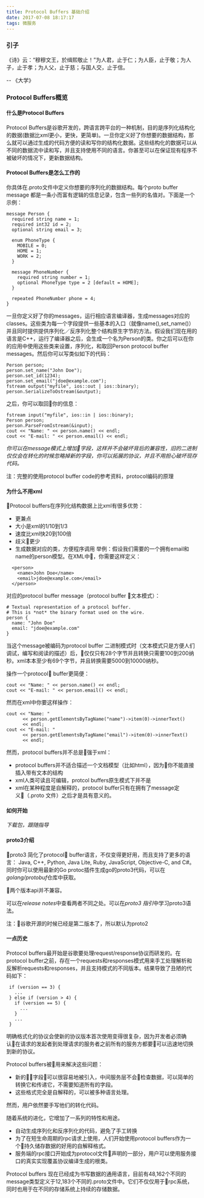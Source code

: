 ```yaml
---
title: Protocol Buffers 基础介绍
date: 2017-07-08 18:17:17
tags: 微服务
---
```


### 引子

《诗》云：“穆穆文王，於缉熙敬止！”为人君，止于仁；为人臣，止于敬；为人子，止于孝；为人父，止于慈；与国人交，止于信。

-- 《大学》

### Protocol Buffers概览

#### 什么是Protocol Buffers

Protocol Buffers是谷歌开发的，跨语言跨平台的一种机制，目的是序列化结构化的数据(数据比xml更小，更快，更简单)。一旦你定义好了你想要的数据结构，那么就可以通过生成的代码方便的读和写你的结构化数据。这些结构化的数据可以从不同的数据流中读和写，并且支持使用不同的语言。你甚至可以在保证现有程序不被破坏的情况下，更新数据结构。

#### Protocol Buffers是怎么工作的

你具体在.proto文件中定义你想要的序列化的数据结构。每个proto buffer message 都是一条小而富有逻辑的信息记录，包含一些列的名值对。下面是一个示例：
```
message Person {
  required string name = 1;
  required int32 id = 2;
  optional string email = 3;

  enum PhoneType {
    MOBILE = 0;
    HOME = 1;
    WORK = 2;
  }

  message PhoneNumber {
    required string number = 1;
    optional PhoneType type = 2 [default = HOME];
  }

  repeated PhoneNumber phone = 4;
}
```
一旦你定义好了你的messages，运行相应语言编译器，生成messages对应的classes。这些类为每一个字段提供一些基本的入口（就像name(),set_name()）并且同时提供提供序列化／反序列化整个结构原生字节的方法。假设我们现在用的语言是C++，运行了编译器之后，会生成一个名为Person的类。你之后可以在你的应用中使用这些类来设置，序列化，和取回Person protocol buffer messages。然后你可以写类似如下的代码：
```
Person person;
person.set_name("John Doe");
person.set_id(1234);
person.set_email("jdoe@example.com");
fstream output("myfile", ios::out | ios::binary);
person.SerializeToOstream(&output);
```
之后，你可以取回你的信息：
```
fstream input("myfile", ios::in | ios::binary);
Person person;
person.ParseFromIstream(&input);
cout << "Name: " << person.name() << endl;
cout << "E-mail: " << person.email() << endl;
```
*你可以在message模式上增加字段，这样并不会破坏背后的兼容性，旧的二进制仅仅会在转化的时候忽略掉新的字段，你可以拓展的协议，并且不用担心破坏现存代码。*

注：完整的使用protocol buffer code的参考资料，protocol编码的原理

#### 为什么不用xml
Protocol buffers在序列化结构数据上比xml有很多优势：
- 更兼点
- 大小是xml的1/10到1/3
- 速度比xml快20到100倍
- 歧义更少
- 生成数据对应的类，方便程序调用
举例：假设我们需要的一个拥有email和name的person模型。在XML中，你需要这样定义：
```
  <person>
    <name>John Doe</name>
    <email>jdoe@example.com</email>
  </person>
```
对应的protocol buffer message（protocol buffer 文本模式）：
```
# Textual representation of a protocol buffer.
# This is *not* the binary format used on the wire.
person {
  name: "John Doe"
  email: "jdoe@example.com"
}
```
当这个message被编码为protocol buffer 二进制模式时（文本模式只是方便人们调试，编写和阅读的描述）后，仅仅只有28个字节并且转换只需要100到200纳秒。xml本本至少有69个字节，并且转换需要5000到10000纳秒。

操作一个protocol buffer更简便：
```
cout << "Name: " << person.name() << endl;
cout << "E-mail: " << person.email() << endl;
```
然而在xml中你要这样操作：
```
cout << "Name: "
      << person.getElementsByTagName("name")->item(0)->innerText()
      << endl;
cout << "E-mail: "
      << person.getElementsByTagName("email")->item(0)->innerText()
      << endl;
```
然而，protocol buffers并不总是强于xml：
- protocol buffers并不适合描述一个文档模型（比如html），因为你不能直接插入带有文本的结构
- xml人类可读且可编辑，protcol buffers原生模式下并不是
- xml在某种程度是自解释的，protocol buffer只有在拥有了message定义（.proto 文件）之后才是具有意义的。
#### 如何开始

*下载包，跟随指导*

#### proto3介绍
proto3 简化了protocol buffer语言，不仅变得更好用，而且支持了更多的语言： Java, C++, Python, Java Lite, Ruby, JavaScript, Objective-C, and C#。同时你可以使用最新的Go protoc插件生成go的proto3代码，可以在*golang/protobuf*仓库中获取。

两个版本api并不兼容。

可以在*release notes*中查看两者不同之处。可以在*proto3 指引*中学习proto3语法。

注：谷歌开源的时候已经是第二版本了，所以默认为proto2

#### 一点历史

Protocol buffers最开始是谷歌要处理request/response协议而研发的。在protocol buffer之前，存在一个requests和responses模式用来手工处理解析和反解析requests和responses，并且支持模式的不同版本。结果导致了丑陋的代码如下：
```
 if (version == 3) {
   ...
 } else if (version > 4) {
   if (version == 5) {
     ...
   }
   ...
 }
```
明确格式化的协议会使新的协议版本首次使用变得很复杂，因为开发者必须确认在请求的发起者到处理请求的服务者之前所有的服务方都要可以迅速地切换到新的协议。

Protocol buffers被用来解决这些问题：
- 新的字段可以很容易地被引入，中间服务层不会检查数据，可以简单的转换它和传递它，不需要知道所有的字段。
- 这些格式完全是自解释的，可以被多种语言处理。

然而，用户依然要手写他们的转化代码。

随着系统的进化，它增加了一系列的特性和用途。

- 自动生成序列化和反序列化的代码，避免了手工转换
- 为了在短生命周期的rpc请求上使用，人们开始使用protocol buffers作为一个持久储存数据的好用的自解释格式。
- 服务端的rpc接口开始成为protocol文件声明的一部分，用户可以使用服务接口的真实实现覆盖协议编译生成的根类。

Protocol buffers 现在已经成为书写数据的通用语言，目前有48,162个不同的message类型定义于12,183个不同的.proto文件中。它们不仅仅用于rpc系统，同时也用于在不同的存储系统上持续的存储数据。
